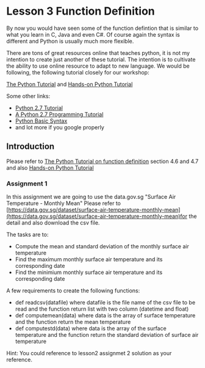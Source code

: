 # Lesson 3 Function Definition

By now you would have seen some of the function defintion that is similar to what you learn in C, Java and even C#. Of course again the syntax is different and Python is usually much more flexible.

There are tons of great resources online that teaches python, it is not my intention to create just another of these tutorial. 
The intention is to cultivate the ability to use online resource to adapt to new language.
We would be following, the following tutorial closely for our workshop:

[The Python Tutorial](https://docs.python.org/2/tutorial/index.html) and
[Hands-on Python Tutorial](http://anh.cs.luc.edu/python/hands-on/3.1/handsonHtml/functions.html)


Some other links:

* [Python 2.7 Tutorial](http://www.pitt.edu/~naraehan/python2/index.html)
* [A Python 2.7 Programming Tutorial](http://infohost.nmt.edu/tcc/help/pubs/lang/pytut27/web/index.html)
* [Python Basic Syntax](https://www.tutorialspoint.com/python/python_basic_syntax.htm)
* and lot more if you google properly

## Introduction

Please refer to [The Python Tutorial on function definition](https://docs.python.org/2/tutorial/controlflow.html#defining-functions) section 4.6 and 4.7
and also [Hands-on Python Tutorial](http://anh.cs.luc.edu/python/hands-on/3.1/handsonHtml/functions.html)


### Assignment 1

In this assignment we are going to use the data.gov.sg "Surface Air Temperature - Monthly Mean"
Please refer to [https://data.gov.sg/dataset/surface-air-temperature-monthly-mean](https://data.gov.sg/dataset/surface-air-temperature-monthly-mean)for the detail and also download the csv file.


The tasks are to:

* Compute the mean and standard deviation of the monthly surface air temperature
* Find the maximum monthly surface air temperature and its corresponding date
* Find the minimium monthly surface air temperature and its corresponding date

A few requirements to create the following functions:

* def readcsv(datafile) where datafile is the file name of the csv file to be read and the function return list with two column (datetime and float)
* def computemean(data) where data is the array of surface temperature and the function return the mean temperature
* def computestd(data) where data is the array of the surface temperature and the function return the standard deviation of surface air temperature

Hint: You could reference to lesson2 assignmet 2 solution as your reference.




